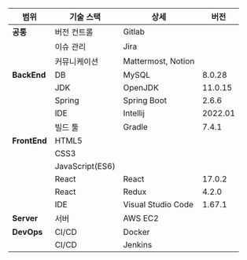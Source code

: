 | 범위                | 기술 스택            | 상세                | 버전                |
| ------------------ | ------------------ | ------------------ | ------------------ |
| **공통**            | 버전 컨트롤           | Gitlab             |                    |
|                    | 이슈 관리            | Jira               |                    |
|                    | 커뮤니케이션          | Mattermost, Notion |                    |
| **BackEnd**        | DB                 | MySQL              | 8.0.28             |
|                    | JDK                | OpenJDK            | 11.0.15            |
|                    | Spring             | Spring Boot        | 2.6.6              |
|                    | IDE                | Intellij           | 2022.01            |
|                    | 빌드 툴             | Gradle             | 7.4.1              |
| **FrontEnd**       | HTML5              |                    |                    |
|                    | CSS3               |                    |                    |
|                    | JavaScript(ES6)    |                    |                    |
|                    | React              | React              | 17.0.2             |
|                    | React              | Redux              | 4.2.0              |
|                    | IDE                | Visual Studio Code | 1.67.1             |
| **Server**         | 서버                | AWS EC2            |                    |
| **DevOps**         | CI/CD              | Docker             |                    |
|                    | CI/CD              | Jenkins            |                    |
